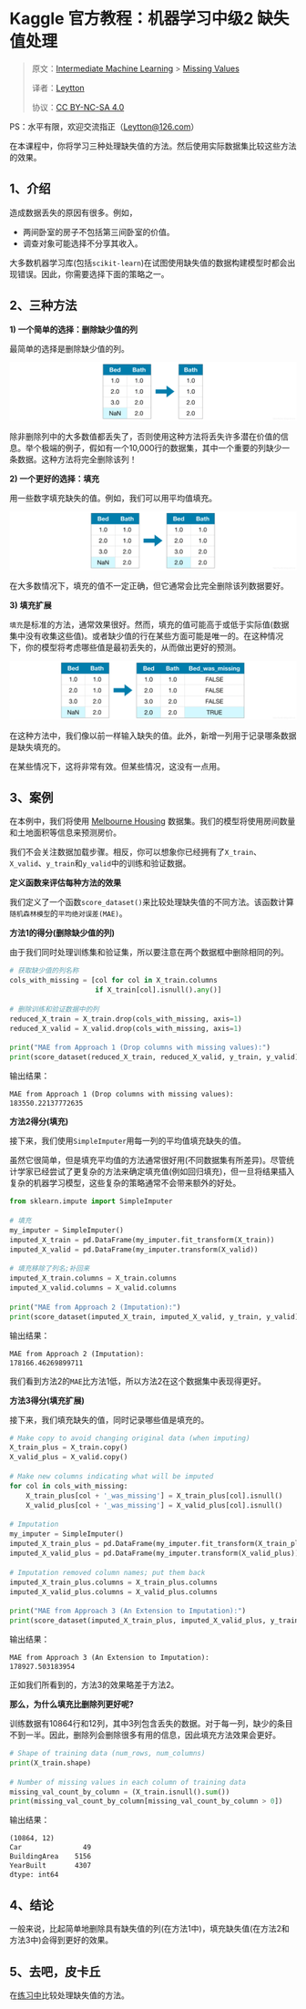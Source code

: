 # Kaggle 官方教程：机器学习中级2 缺失值处理
> 原文：[Intermediate Machine Learning](https://www.kaggle.com/learn/intermediate-machine-learning) > [Missing Values](https://www.kaggle.com/alexisbcook/missing-values)
> 
> 译者：[Leytton](https://github.com/Leytton)
> 
> 协议：[CC BY-NC-SA 4.0](http://creativecommons.org/licenses/by-nc-sa/4.0/)

PS：水平有限，欢迎交流指正（Leytton@126.com）

在本课程中，你将学习三种处理缺失值的方法。然后使用实际数据集比较这些方法的效果。

## 1、介绍

造成数据丢失的原因有很多。例如，

- 两间卧室的房子不包括第三间卧室的价值。
- 调查对象可能选择不分享其收入。

大多数机器学习库(包括`scikit-learn`)在试图使用缺失值的数据构建模型时都会出现错误。因此，你需要选择下面的策略之一。

## 2、三种方法
**1) 一个简单的选择：删除缺少值的列**

最简单的选择是删除缺少值的列。

![tut2_approach1](/img/learn/intermediate-machine-learning/2.1.png)

除非删除列中的大多数值都丢失了，否则使用这种方法将丢失许多潜在价值的信息。举个极端的例子，假如有一个10,000行的数据集，其中一个重要的列缺少一条数据。这种方法将完全删除该列！

**2) 一个更好的选择：填充**

用一些数字填充缺失的值。例如，我们可以用平均值填充。

![在这里插入图片描述](/img/learn/intermediate-machine-learning/2.2.png)

在大多数情况下，填充的值不一定正确，但它通常会比完全删除该列数据要好。

**3) 填充扩展**

`填充`是标准的方法，通常效果很好。然而，填充的值可能高于或低于实际值(数据集中没有收集这些值)。或者缺少值的行在某些方面可能是唯一的。在这种情况下，你的模型将考虑哪些值是最初丢失的，从而做出更好的预测。

![在这里插入图片描述](/img/learn/intermediate-machine-learning/2.3.png)

在这种方法中，我们像以前一样输入缺失的值。此外，新增一列用于记录哪条数据是缺失填充的。

在某些情况下，这将非常有效。但某些情况，这没有一点用。

## 3、案例

在本例中，我们将使用 [Melbourne Housing](https://www.kaggle.com/dansbecker/melbourne-housing-snapshot/home) 数据集。我们的模型将使用房间数量和土地面积等信息来预测房价。

我们不会关注数据加载步骤。相反，你可以想象你已经拥有了`X_train`、`X_valid`、`y_train`和`y_valid`中的训练和验证数据。

**定义函数来评估每种方法的效果**

我们定义了一个函数`score_dataset()`来比较处理缺失值的不同方法。该函数计算`随机森林模型`的`平均绝对误差(MAE)`。

**方法1的得分(删除缺少值的列)**

由于我们同时处理训练集和验证集，所以要注意在两个数据框中删除相同的列。

```python
# 获取缺少值的列名称
cols_with_missing = [col for col in X_train.columns
                     if X_train[col].isnull().any()]

# 删除训练和验证数据中的列
reduced_X_train = X_train.drop(cols_with_missing, axis=1)
reduced_X_valid = X_valid.drop(cols_with_missing, axis=1)

print("MAE from Approach 1 (Drop columns with missing values):")
print(score_dataset(reduced_X_train, reduced_X_valid, y_train, y_valid))
```
输出结果：
```
MAE from Approach 1 (Drop columns with missing values):
183550.22137772635
```
**方法2得分(填充)**

接下来，我们使用`SimpleImputer`用每一列的平均值填充缺失的值。

虽然它很简单，但是填充平均值的方法通常很好用(不同数据集有所差异)。尽管统计学家已经尝试了更复杂的方法来确定填充值(例如回归填充)，但一旦将结果插入复杂的机器学习模型，这些复杂的策略通常不会带来额外的好处。

```python
from sklearn.impute import SimpleImputer

# 填充
my_imputer = SimpleImputer()
imputed_X_train = pd.DataFrame(my_imputer.fit_transform(X_train))
imputed_X_valid = pd.DataFrame(my_imputer.transform(X_valid))

# 填充移除了列名;补回来
imputed_X_train.columns = X_train.columns
imputed_X_valid.columns = X_valid.columns

print("MAE from Approach 2 (Imputation):")
print(score_dataset(imputed_X_train, imputed_X_valid, y_train, y_valid))
```
输出结果：
```
MAE from Approach 2 (Imputation):
178166.46269899711
```
我们看到方法2的`MAE`比方法1低，所以方法2在这个数据集中表现得更好。


**方法3得分(填充扩展)**

接下来，我们填充缺失的值，同时记录哪些值是填充的。
```python
# Make copy to avoid changing original data (when imputing)
X_train_plus = X_train.copy()
X_valid_plus = X_valid.copy()

# Make new columns indicating what will be imputed
for col in cols_with_missing:
    X_train_plus[col + '_was_missing'] = X_train_plus[col].isnull()
    X_valid_plus[col + '_was_missing'] = X_valid_plus[col].isnull()

# Imputation
my_imputer = SimpleImputer()
imputed_X_train_plus = pd.DataFrame(my_imputer.fit_transform(X_train_plus))
imputed_X_valid_plus = pd.DataFrame(my_imputer.transform(X_valid_plus))

# Imputation removed column names; put them back
imputed_X_train_plus.columns = X_train_plus.columns
imputed_X_valid_plus.columns = X_valid_plus.columns

print("MAE from Approach 3 (An Extension to Imputation):")
print(score_dataset(imputed_X_train_plus, imputed_X_valid_plus, y_train, y_valid))
```
输出结果：
```
MAE from Approach 3 (An Extension to Imputation):
178927.503183954
```

正如我们所看到的，方法3的效果略差于方法2。

**那么，为什么填充比删除列更好呢?**

训练数据有10864行和12列，其中3列包含丢失的数据。对于每一列，缺少的条目不到一半。因此，删除列会删除很多有用的信息，因此填充方法效果会更好。

```python
# Shape of training data (num_rows, num_columns)
print(X_train.shape)

# Number of missing values in each column of training data
missing_val_count_by_column = (X_train.isnull().sum())
print(missing_val_count_by_column[missing_val_count_by_column > 0])
```
输出结果：
```
(10864, 12)
Car               49
BuildingArea    5156
YearBuilt       4307
dtype: int64
```
## 4、结论
一般来说，比起简单地删除具有缺失值的列(在方法1中)，填充缺失值(在方法2和方法3中)会得到更好的效果。

## 5、去吧，皮卡丘
在[练习中](https://www.kaggle.com/kernels/fork/3370280)比较处理缺失值的方法。

